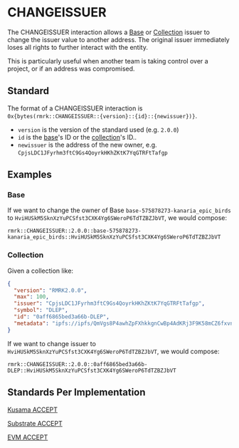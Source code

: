 # CHANGEISSUER

The CHANGEISSUER interaction allows a [Base](../entities/base.md) or
[Collection](../entities/collection.md) issuer to change the issuer value to another address. The
original issuer immediately loses all rights to further interact with the entity.

This is particularly useful when another team is taking control over a project, or if an address was
compromised.

## Standard

The format of a CHANGEISSUER interaction is
`0x{bytes(rmrk::CHANGEISSUER::{version}::{id}::{newissuer})}`.

- `version` is the version of the standard used (e.g. `2.0.0`)
- `id` is the [base](../entities/base.md)'s ID or the [collection](../entities/collection.md)'s ID..
- `newissuer` is the address of the new owner, e.g.
  `CpjsLDC1JFyrhm3ftC9Gs4QoyrkHKhZKtK7YqGTRFtTafgp`

## Examples

### Base

If we want to change the owner of Base `base-575878273-kanaria_epic_birds` to
`HviHUSkM5SknXzYuPCSfst3CXK4Yg6SWeroP6TdTZBZJbVT`, we would compose:

```
rmrk::CHANGEISSUER::2.0.0::base-575878273-kanaria_epic_birds::HviHUSkM5SknXzYuPCSfst3CXK4Yg6SWeroP6TdTZBZJbVT
```

### Collection

Given a collection like:

```json
{
  "version": "RMRK2.0.0",
  "max": 100,
  "issuer": "CpjsLDC1JFyrhm3ftC9Gs4QoyrkHKhZKtK7YqGTRFtTafgp",
  "symbol": "DLEP",
  "id": "0aff6865bed3a66b-DLEP",
  "metadata": "ipfs://ipfs/QmVgs8P4awhZpFXhkkgnCwBp4AdKRj3F9K58mCZ6fxvn3j"
}
```

If we want to change issuer to `HviHUSkM5SknXzYuPCSfst3CXK4Yg6SWeroP6TdTZBZJbVT`, we would compose:

```
rmrk::CHANGEISSUER::2.0.0::0aff6865bed3a66b-DLEP::HviHUSkM5SknXzYuPCSfst3CXK4Yg6SWeroP6TdTZBZJbVT
```

## Standards Per Implementation

[Kusama ACCEPT](../../kusama/interactions/accept.md)

[Substrate ACCEPT](../../substrate/interactions/accept.md)

[EVM ACCEPT](../../evm/interactions/accept.md)